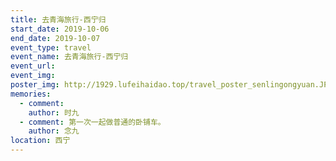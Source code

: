 ```yaml
---
title: 去青海旅行-西宁归
start_date: 2019-10-06
end_date: 2019-10-07
event_type: travel
event_name: 去青海旅行-西宁归
event_url: 
event_img: 
poster_img: http://1929.lufeihaidao.top/travel_poster_senlingongyuan.JPG-thumbnail600
memories:
  - comment: 
    author: 时九
  - comment: 第一次一起做普通的卧铺车。
    author: 念九
location: 西宁
---
```


